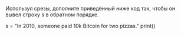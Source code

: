 Используя срезы, дополните приведённый ниже код так, чтобы он вывел строку s в обратном порядке.

s = "In 2010, someone paid 10k Bitcoin for two pizzas."
print()